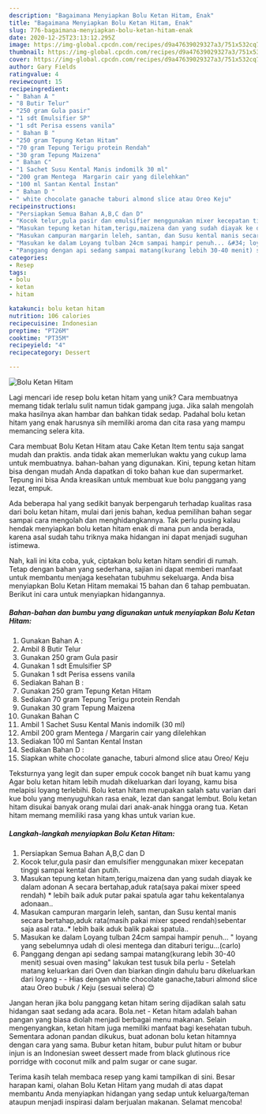 ```yaml
---
description: "Bagaimana Menyiapkan Bolu Ketan Hitam, Enak"
title: "Bagaimana Menyiapkan Bolu Ketan Hitam, Enak"
slug: 776-bagaimana-menyiapkan-bolu-ketan-hitam-enak
date: 2020-12-25T23:13:12.295Z
image: https://img-global.cpcdn.com/recipes/d9a47639029327a3/751x532cq70/bolu-ketan-hitam-foto-resep-utama.jpg
thumbnail: https://img-global.cpcdn.com/recipes/d9a47639029327a3/751x532cq70/bolu-ketan-hitam-foto-resep-utama.jpg
cover: https://img-global.cpcdn.com/recipes/d9a47639029327a3/751x532cq70/bolu-ketan-hitam-foto-resep-utama.jpg
author: Gary Fields
ratingvalue: 4
reviewcount: 15
recipeingredient:
- " Bahan A "
- "8 Butir Telur"
- "250 gram Gula pasir"
- "1 sdt Emulsifier SP"
- "1 sdt Perisa essens vanila"
- " Bahan B "
- "250 gram Tepung Ketan Hitam"
- "70 gram Tepung Terigu protein Rendah"
- "30 gram Tepung Maizena"
- " Bahan C"
- "1 Sachet Susu Kental Manis indomilk 30 ml"
- "200 gram Mentega  Margarin cair yang dilelehkan"
- "100 ml Santan Kental Instan"
- " Bahan D "
- " white chocolate ganache taburi almond slice atau Oreo Keju"
recipeinstructions:
- "Persiapkan Semua Bahan A,B,C dan D"
- "Kocok telur,gula pasir dan emulsifier menggunakan mixer kecepatan tinggi sampai kental dan putih."
- "Masukan tepung ketan hitam,terigu,maizena dan yang sudah diayak ke dalam adonan A secara bertahap,aduk rata(saya pakai mixer speed rendah) * lebih baik aduk putar pakai spatula agar tahu kekentalanya adonaan.."
- "Masukan campuran margarin leleh, santan, dan Susu kental manis secara bertahap,aduk rata(masih pakai mixer speed rendah)sebentar saja asal rata..* lebih baik aduk balik pakai spatula.."
- "Masukan ke dalam Loyang tulban 24cm sampai hampir penuh... &#34; loyang yang sebelumnya udah di olesi mentega dan ditaburi terigu...(carlo)"
- "Panggang dengan api sedang sampai matang(kurang lebih 30-40 menit) sesuai oven masing&#34; lakukan test tusuk bila perlu Setelah matang keluarkan dari Oven dan biarkan dingin dahulu baru dikeluarkan dari loyang  Hias dengan white chocolate ganache,taburi almond slice atau Oreo bubuk / Keju (sesuai selera) 😊"
categories:
- Resep
tags:
- bolu
- ketan
- hitam

katakunci: bolu ketan hitam 
nutrition: 106 calories
recipecuisine: Indonesian
preptime: "PT26M"
cooktime: "PT35M"
recipeyield: "4"
recipecategory: Dessert

---
```



![Bolu Ketan Hitam](https://img-global.cpcdn.com/recipes/d9a47639029327a3/751x532cq70/bolu-ketan-hitam-foto-resep-utama.jpg)

Lagi mencari ide resep bolu ketan hitam yang unik? Cara membuatnya memang tidak terlalu sulit namun tidak gampang juga. Jika salah mengolah maka hasilnya akan hambar dan bahkan tidak sedap. Padahal bolu ketan hitam yang enak harusnya sih memiliki aroma dan cita rasa yang mampu memancing selera kita.

Cara membuat Bolu Ketan Hitam atau Cake Ketan Item tentu saja sangat mudah dan praktis. anda tidak akan memerlukan waktu yang cukup lama untuk membuatnya. bahan-bahan yang digunakan. Kini, tepung ketan hitam bisa dengan mudah Anda dapatkan di toko bahan kue dan supermarket. Tepung ini bisa Anda kreasikan untuk membuat kue bolu panggang yang lezat, empuk.

Ada beberapa hal yang sedikit banyak berpengaruh terhadap kualitas rasa dari bolu ketan hitam, mulai dari jenis bahan, kedua pemilihan bahan segar sampai cara mengolah dan menghidangkannya. Tak perlu pusing kalau hendak menyiapkan bolu ketan hitam enak di mana pun anda berada, karena asal sudah tahu triknya maka hidangan ini dapat menjadi suguhan istimewa.


Nah, kali ini kita coba, yuk, ciptakan bolu ketan hitam sendiri di rumah. Tetap dengan bahan yang sederhana, sajian ini dapat memberi manfaat untuk membantu menjaga kesehatan tubuhmu sekeluarga. Anda bisa menyiapkan Bolu Ketan Hitam memakai 15 bahan dan 6 tahap pembuatan. Berikut ini cara untuk menyiapkan hidangannya.

<!--inarticleads1-->

##### Bahan-bahan dan bumbu yang digunakan untuk menyiapkan Bolu Ketan Hitam:

1. Gunakan  Bahan A :
1. Ambil 8 Butir Telur
1. Gunakan 250 gram Gula pasir
1. Gunakan 1 sdt Emulsifier SP
1. Gunakan 1 sdt Perisa essens vanila
1. Sediakan  Bahan B :
1. Gunakan 250 gram Tepung Ketan Hitam
1. Sediakan 70 gram Tepung Terigu protein Rendah
1. Gunakan 30 gram Tepung Maizena
1. Gunakan  Bahan C
1. Ambil 1 Sachet Susu Kental Manis indomilk (30 ml)
1. Ambil 200 gram Mentega / Margarin cair yang dilelehkan
1. Sediakan 100 ml Santan Kental Instan
1. Sediakan  Bahan D :
1. Siapkan  white chocolate ganache, taburi almond slice atau Oreo/ Keju


Teksturnya yang legit dan super empuk cocok banget nih buat kamu yang Agar bolu ketan hitam lebih mudah dikeluarkan dari loyang, kamu bisa melapisi loyang terlebihi. Bolu ketan hitam merupakan salah satu varian dari kue bolu yang menyuguhkan rasa enak, lezat dan sangat lembut. Bolu ketan hitam disukai banyak orang mulai dari anak-anak hingga orang tua. Ketan hitam memang memiliki rasa yang khas untuk varian kue. 

<!--inarticleads2-->

##### Langkah-langkah menyiapkan Bolu Ketan Hitam:

1. Persiapkan Semua Bahan A,B,C dan D
1. Kocok telur,gula pasir dan emulsifier menggunakan mixer kecepatan tinggi sampai kental dan putih.
1. Masukan tepung ketan hitam,terigu,maizena dan yang sudah diayak ke dalam adonan A secara bertahap,aduk rata(saya pakai mixer speed rendah) * lebih baik aduk putar pakai spatula agar tahu kekentalanya adonaan..
1. Masukan campuran margarin leleh, santan, dan Susu kental manis secara bertahap,aduk rata(masih pakai mixer speed rendah)sebentar saja asal rata..* lebih baik aduk balik pakai spatula..
1. Masukan ke dalam Loyang tulban 24cm sampai hampir penuh... &#34; loyang yang sebelumnya udah di olesi mentega dan ditaburi terigu...(carlo)
1. Panggang dengan api sedang sampai matang(kurang lebih 30-40 menit) sesuai oven masing&#34; lakukan test tusuk bila perlu - Setelah matang keluarkan dari Oven dan biarkan dingin dahulu baru dikeluarkan dari loyang -  - Hias dengan white chocolate ganache,taburi almond slice atau Oreo bubuk / Keju (sesuai selera) 😊


Jangan heran jika bolu panggang ketan hitam sering dijadikan salah satu hidangan saat sedang ada acara. Bola.net - Ketan hitam adalah bahan pangan yang biasa diolah menjadi berbagai menu makanan. Selain mengenyangkan, ketan hitam juga memiliki manfaat bagi kesehatan tubuh. Sementara adonan pandan dikukus, buat adonan bolu ketan hitamnya dengan cara yang sama. Bubur ketan hitam, bubur pulut hitam or bubur injun is an Indonesian sweet dessert made from black glutinous rice porridge with coconut milk and palm sugar or cane sugar. 

Terima kasih telah membaca resep yang kami tampilkan di sini. Besar harapan kami, olahan Bolu Ketan Hitam yang mudah di atas dapat membantu Anda menyiapkan hidangan yang sedap untuk keluarga/teman ataupun menjadi inspirasi dalam berjualan makanan. Selamat mencoba!
